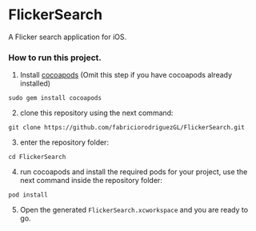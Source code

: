 # FlickerSearch
A Flicker search application for iOS. 

### How to run this project. 

1. Install [cocoapods](https://guides.cocoapods.org/using/getting-started.html) (Omit this step if you have cocoapods already installed) 
```
sudo gem install cocoapods
```

2. clone this repository using the next command:
```
git clone https://github.com/fabriciorodriguezGL/FlickerSearch.git 

```
3. enter the repository folder:
```
cd FlickerSearch
```
4. run cocoapods and install the required pods for your project, use the next command inside the repository folder:
```
pod install
```
5. Open the generated `FlickerSearch.xcworkspace` and you are ready to go. 
